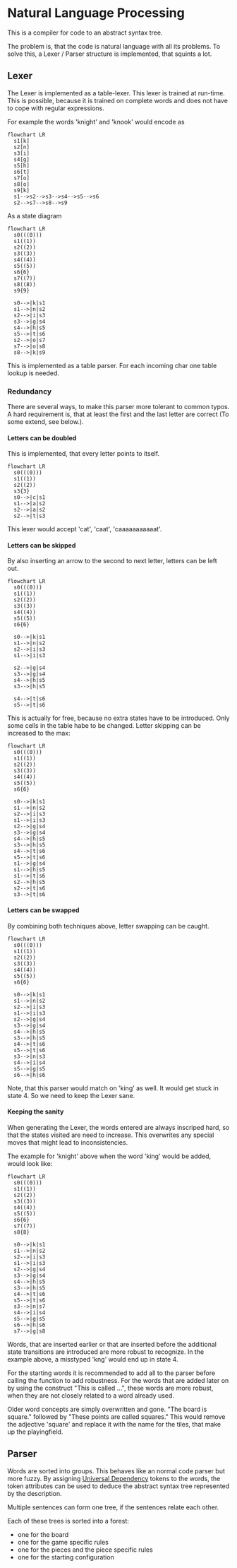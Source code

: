 # Natural Language Processing

This is a compiler for code to an abstract syntax tree.

The problem is, that the code is natural language with all its problems. To
solve this, a Lexer / Parser structure is implemented, that squints a lot.

## Lexer

The Lexer is implemented as a table-lexer. This lexer is trained at run-time.
This is possible, because it is trained on complete words and does not have to
cope with regular expressions.

For example the words 'knight' and 'knook' would encode as

```mermaid
flowchart LR
  s1[k]
  s2[n]
  s3[i]
  s4[g]
  s5[h]
  s6[t]
  s7[o]
  s8[o]
  s9[k]
  s1-->s2-->s3-->s4-->s5-->s6
  s2-->s7-->s8-->s9
```
As a state diagram

```mermaid
flowchart LR
  s0(((0)))
  s1((1))
  s2((2))
  s3((3))
  s4((4))
  s5((5))
  s6{6}
  s7((7))
  s8((8))
  s9{9}
  
  s0-->|k|s1
  s1-->|n|s2
  s2-->|i|s3
  s3-->|g|s4
  s4-->|h|s5
  s5-->|t|s6
  s2-->|o|s7
  s7-->|o|s8
  s8-->|k|s9
```
This is implemented as a table parser. For each incoming char one table lookup
is needed.

### Redundancy

There are several ways, to make this parser more tolerant to common typos.
A hard requirement is, that at least the first and the last letter are
correct (To some extend, see below.).

#### Letters can be doubled

This is implemented, that every letter points to itself.

```mermaid
flowchart LR
  s0(((0)))
  s1((1))
  s2((2))
  s3{3}
  s0-->|c|s1
  s1-->|a|s2
  s2-->|a|s2
  s2-->|t|s3
```
This lexer would accept 'cat', 'caat', 'caaaaaaaaaaat'.

#### Letters can be skipped

By also inserting an arrow to the second to next letter, letters can be left
out.

```mermaid
flowchart LR
  s0(((0)))
  s1((1))
  s2((2))
  s3((3))
  s4((4))
  s5((5))
  s6{6}
  
  s0-->|k|s1
  s1-->|n|s2
  s2-->|i|s3
  s1-->|i|s3
  
  s2-->|g|s4
  s3-->|g|s4
  s4-->|h|s5
  s3-->|h|s5
  
  s4-->|t|s6
  s5-->|t|s6
```
This is actually for free, because no extra states have to be introduced. Only 
some cells in the table habe to be changed.
Letter skipping can be increased to the max:

```mermaid
flowchart LR
  s0(((0)))
  s1((1))
  s2((2))
  s3((3))
  s4((4))
  s5((5))
  s6{6}
  
  s0-->|k|s1
  s1-->|n|s2
  s2-->|i|s3
  s1-->|i|s3
  s2-->|g|s4
  s3-->|g|s4
  s4-->|h|s5
  s3-->|h|s5
  s4-->|t|s6
  s5-->|t|s6
  s1-->|g|s4
  s1-->|h|s5
  s1-->|t|s6
  s2-->|h|s5
  s2-->|t|s6
  s3-->|t|s6
```

#### Letters can be swapped

By combining both techniques above, letter swapping can be caught.

```mermaid
flowchart LR
  s0(((0)))
  s1((1))
  s2((2))
  s3((3))
  s4((4))
  s5((5))
  s6{6}
  
  s0-->|k|s1
  s1-->|n|s2
  s2-->|i|s3
  s1-->|i|s3
  s2-->|g|s4
  s3-->|g|s4
  s4-->|h|s5
  s3-->|h|s5
  s4-->|t|s6
  s5-->|t|s6
  s3-->|n|s3
  s4-->|i|s4
  s5-->|g|s5
  s6-->|h|s6
```
Note, that this parser would match on 'king' as well. It would get stuck in
state 4. So we need to keep the Lexer sane.

#### Keeping the sanity

When generating the Lexer, the words entered are always inscriped hard, so that
the states visited are need to increase. This overwrites any special moves that
might lead to inconsistencies.

The example for 'knight' above when the word 'king' would be added, would look
like:

```mermaid
flowchart LR
  s0(((0)))
  s1((1))
  s2((2))
  s3((3))
  s4((4))
  s5((5))
  s6{6}
  s7((7))
  s8{8}
  
  s0-->|k|s1
  s1-->|n|s2
  s2-->|i|s3
  s1-->|i|s3
  s2-->|g|s4
  s3-->|g|s4
  s4-->|h|s5
  s3-->|h|s5
  s4-->|t|s6
  s5-->|t|s6
  s3-->|n|s7
  s4-->|i|s4
  s5-->|g|s5
  s6-->|h|s6
  s7-->|g|s8
```
Words, that are inserted earlier or that are inserted before the additional
state transitions are introduced are more robust to recognize. In the example
above, a misstyped 'kng' would end up in state 4.

For the starting words it is recommended to add all to the parser before
calling the function to add robustness. For the words that are added later on
by using the construct "This is called ...", these words are more robust, when
they are not closely related to a word already used.

Older word concepts are simply overwritten and gone. "The board is square."
followed by "These points are called squares." This would remove the adjective
'square' and replace it with the name for the tiles, that make up the
playingfield.

## Parser

Words are sorted into groups. This behaves like an normal code parser but more
fuzzy. By assigning
[Universal Dependency](https://universaldependencies.org/guidelines.html)
tokens to the words, the token attributes can be used to deduce the abstract
syntax tree represented by the description.

Multiple sentences can form one tree, if the sentences relate each other.

Each of these trees is sorted into a forest:
 * one for the board
 * one for the game specific rules
 * one for the pieces and the piece specific rules
 * one for the starting configuration
